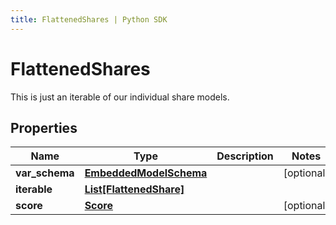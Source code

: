 ```yaml
---
title: FlattenedShares | Python SDK
---
```


# FlattenedShares

This is just an iterable of our individual share models.

## Properties

Name | Type | Description | Notes
------------ | ------------- | ------------- | -------------
**var_schema** | [**EmbeddedModelSchema**](EmbeddedModelSchema) |  | [optional] 
**iterable** | [**List[FlattenedShare]**](FlattenedShare) |  | 
**score** | [**Score**](Score) |  | [optional] 


